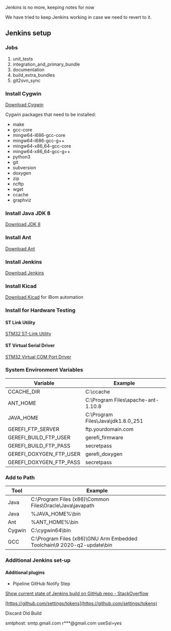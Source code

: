 Jenkins is no more, keeping notes for now

We have tried to keep Jenkins working in case we need to revert to it.

## Jenkins setup

### Jobs

1) unit_tests
2) integration_and_primary_bundle
3) documentation
4) build_extra_bundles
5) git2svn_sync

### Install Cygwin

[Download Cygwin](https://cygwin.com/install.html)

Cygwin packages that need to be installed:

* make
* gcc-core
* mingw64-i686-gcc-core
* mingw64-i686-gcc-g++
* mingw64-x86_64-gcc-core
* mingw64-x86_64-gcc-g++
* python3
* git
* subversion
* doxygen
* zip
* ncftp
* wget
* ccache
* graphviz

### Install Java JDK 8

[Download JDK 8](https://www.oracle.com/java/technologies/javase/javase-jdk8-downloads.html)

### Install Ant

[Download Ant](https://ant.apache.org/)

### Install Jenkins

[Download Jenkins](https://jenkins.io/download/)

### Install Kicad

[Download Kicad](https://www.kicad.org/download/)
for iBom automation

### Install for Hardware Testing

#### ST Link Utility  

[STM32 ST-Link Utility](http://www.st.com/st-web-ui/static/active/en/st_prod_software_internet/resource/technical/software/utility/stsw-link004.zip)

#### ST Virtual Serial Driver

[STM32 Virtual COM Port Driver](http://www.st.com/web/en/catalog/tools/PF257938)

### System Environment Variables

|Variable|Example|
|--|--|
|CCACHE_DIR|C:\ccache  |
|ANT_HOME|C:\Program Files\apache-ant-1.10.8|
|JAVA_HOME|C:\Program Files\Java\jdk1.8.0_251|
|GEREFI_FTP_SERVER|ftp.yourdomain.com|
|GEREFI_BUILD_FTP_USER|gerefi_firmware|
|GEREFI_BUILD_FTP_PASS|secretpass|
|GEREFI_DOXYGEN_FTP_USER|gerefi_doxygen|
|GEREFI_DOXYGEN_FTP_PASS|secretpass|

### Add to Path

|Tool|Example|
|--|--|
|Java|C:\Program Files (x86)\Common Files\Oracle\Java\javapath|
|Java|%JAVA_HOME%\bin|
|Ant|%ANT_HOME%\bin|
|Cygwin|C:\cygwin64\bin|
|GCC|C:\Program Files (x86)\GNU Arm Embedded Toolchain\9 2020-q2-update\bin|

### Additional Jenkins set-up

#### Additional plugins

* Pipeline GitHub Notify Step

[Show current state of Jenkins build on GitHub repo - StackOverflow](https://stackoverflow.com/questions/14274293/show-current-state-of-jenkins-build-on-github-repo)

[https://github.com/settings/tokens](https://github.com/settings/tokens)

Discard Old Build

smtphost: smtp.gmail.com
r***@gmail.com
useSsl=yes
